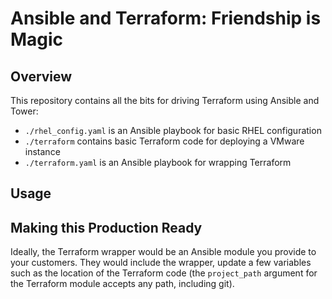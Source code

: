 # Ansible and Terraform: Friendship is Magic

## Overview

This repository contains all the bits for driving Terraform using Ansible and Tower:

- `./rhel_config.yaml` is an Ansible playbook for basic RHEL configuration
- `./terraform` contains basic Terraform code for deploying a VMware instance
- `./terraform.yaml` is an Ansible playbook for wrapping Terraform

## Usage

## Making this Production Ready

Ideally, the Terraform wrapper would be an Ansible module you provide to your customers.  They would include the wrapper, update a few variables such as the location of the Terraform code (the `project_path` argument for the Terraform module accepts any path, including git).
